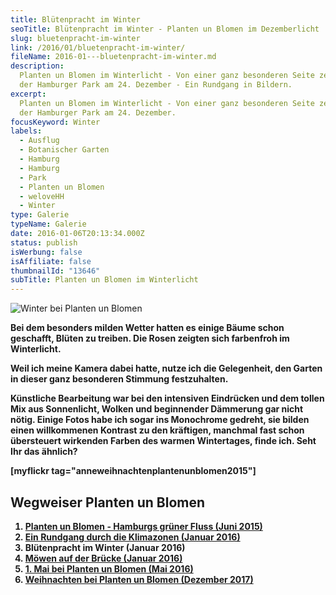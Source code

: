 ```yaml
---
title: Blütenpracht im Winter
seoTitle: Blütenpracht im Winter - Planten un Blomen im Dezemberlicht
slug: bluetenpracht-im-winter
link: /2016/01/bluetenpracht-im-winter/
fileName: 2016-01---bluetenpracht-im-winter.md
description:
  Planten un Blomen im Winterlicht - Von einer ganz besonderen Seite zeigte sich
  der Hamburger Park am 24. Dezember - Ein Rundgang in Bildern.
excerpt:
  Planten un Blomen im Winterlicht - Von einer ganz besonderen Seite zeigte sich
  der Hamburger Park am 24. Dezember.
focusKeyword: Winter
labels:
  - Ausflug
  - Botanischer Garten
  - Hamburg
  - Hamburg
  - Park
  - Planten un Blomen
  - weloveHH
  - Winter
type: Galerie
typeName: Galerie
date: 2016-01-06T20:13:34.000Z
status: publish
isWerbung: false
isAffiliate: false
thumbnailId: "13646"
subTitle: Planten un Blomen im Winterlicht
---
```


![Winter bei Planten un Blomen](http://cardamonchai.com/wp-content/uploads/2016/01/23568568724_f673694ce4_z-640x427.jpg)

<strong>

Bei dem besonders milden Wetter hatten es einige Bäume schon geschafft, Blüten
zu treiben. Die Rosen zeigten sich farbenfroh im Winterlicht.

Weil ich meine Kamera dabei hatte, nutze ich die Gelegenheit, den Garten in
dieser ganz besonderen Stimmung festzuhalten.

Künstliche Bearbeitung war bei den intensiven Eindrücken und dem tollen Mix aus
Sonnenlicht, Wolken und beginnender Dämmerung gar nicht nötig. Einige Fotos habe
ich sogar ins Monochrome gedreht, sie bilden einen willkommenen Kontrast zu den
kräftigen, manchmal fast schon übersteuert wirkenden Farben des warmen
Wintertages, finde ich. Seht Ihr das ähnlich?

[myflickr tag="anneweihnachtenplantenunblomen2015"]

## Wegweiser Planten un Blomen

<ol>
    <li><a href="/2015/06/planten-un-blomen/">Planten un Blomen - Hamburgs grüner Fluss (Juni 2015)</a><a href="/2016/01/ein-rundgang-durch-die-klimazonen-zum-neuen-jahr/">
</a></li>
    <li><a href="/2016/01/ein-rundgang-durch-die-klimazonen-zum-neuen-jahr/">Ein Rundgang durch die Klimazonen (Januar 2016)</a></li>
    <li>Blütenpracht im Winter (Januar 2016)</li>
    <li><a href="/2016/01/moewen-auf-der-bruecke/">Möwen auf der Brücke (Januar 2016)</a></li>
    <li><a href="/2016/05/1-mai-bei-planten-un-blomen/">1. Mai bei Planten un Blomen (Mai 2016)</a></li>
    <li><a href="http://cardamonchai.com/2017/12/weihnachten-bei-planten-un-blomen/">Weihnachten bei Planten un Blomen (Dezember 2017)</a></li>
</ol>
